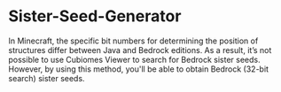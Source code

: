 # Sister-Seed-Generator
In Minecraft, the specific bit numbers for determining the position of structures differ between Java and Bedrock editions. As a result, it’s not possible to use Cubiomes Viewer to search for Bedrock sister seeds. However, by using this method, you'll be able to obtain Bedrock (32-bit search) sister seeds.
